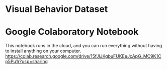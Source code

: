# Visual Behavior Dataset

# Google Colaboratory Notebook
This notebook runs in the cloud, and you can run everything without having to install anything on your computer. 
https://colab.research.google.com/drive/15fJlJKgbuFUKEeJcApG_MC9K1Cp5Pu1r?usp=sharing
